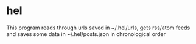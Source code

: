# hel
This program reads through urls saved in ~/.hel/urls, gets rss/atom feeds and saves some data in ~/.hel/posts.json in chronological order

